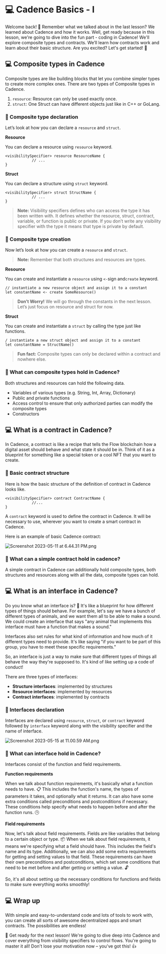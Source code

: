 # 💻 Cadence Basics - I

Welcome back! 🎉 Remember what we talked about in the last lesson? We learned about Cadence and how it works. Well, get ready because in this lesson, we're going to dive into the fun part - coding in Cadence! We'll explore composite types and contracts. We’ll learn how contracts work and learn about their basic structure. Are you excited? Let's get started! 💪

## 💻 Composite types in Cadence

Composite types are like building blocks that let you combine simpler types to create more complex ones. There are two types of Composite types in Cadence.

1. `resource`: Resource can only be used exactly once.
2. `struct`: One Struct can have different objects just like in C++ or GoLang.

### 🤖 Composite type declaration

Let’s look at how you can declare a `resource` and `struct`.

**Resource**

You can declare a resource using `resource` keyword.

```
<visibilitySpecifier> resource ResourceName {
			// ...
}
```

**Struct**

You can declare a structure using `struct` keyword.

```
<visibilitySpecifier> struct StructName {
			// ...
}
```

> **Note:** Visibility specifiers defines who can access the type it has been written with. It defines whether the resource, struct, contract, variable, or function is public or private. If you don’t write any visibility specifier with the type it means that type is private by default.

### 🤖 Composite type creation

Now let’s look at how you can create a `resource` and `struct`.

> **Note:** Remember that both structures and resources are types.

**Resource**

You can create and instantiate a `resource` using `<-`sign and`create` keyword.

```
// instantiate a new resource object and assign it to a constant
let constantName <- create SomeResource()
```

> **Don’t Worry!** We will go through the constants in the next lesson. Let’s just focus on resource and struct for now.

**Struct**

You can create and instantiate a `struct` by calling the type just like functions.

```
/ instantiate a new struct object and assign it to a constant
let constantName = StructName()
```

> **Fun fact:** Composite types can only be declared within a contract and nowhere else.

### 🤖 What can composite types hold in Cadence?

Both structures and resources can hold the following data.

- Variables of various types (e.g. String, Int, Array, Dictionary)
- Public and private functions
- Access control to ensure that only authorized parties can modify the composite types
- Constructors

## 💻 What is a contract in Cadence?

In Cadence, a contract is like a recipe that tells the Flow blockchain how a digital asset should behave and what state it should be in. Think of it as a blueprint for something like a special token or a cool NFT that you want to create.

### 🤖 Basic contract structure

Here is how the basic structure of the definition of contract in Cadence looks like.

```
<visibilitySpecifier> contract ContractName {
			//...
}
```

A `contract` keyword is used to define the contract in Cadence. It will be necessary to use, wherever you want to create a smart contract in Cadence.

Here is an example of basic Cadence contract:

![Screenshot 2023-05-11 at 6.44.31 PM.png](https://github.com/0xmetaschool/Learning-Projects/raw/main/Write%20Your%20First%20Smart%20Contract%20on%20Flow%20Blockchain/2.%20%F0%9F%92%AA%20Unleash%20the%20Power%20of%20Cadence%20Programming%20Languag/%F0%9F%92%BB%20Cadence%20Basics%20-%20I%20b81051fb047d4a85bb95af94c74de0d2/Screenshot_2023-05-11_at_6.44.31_PM.png)

### 🤖 What can a simple contract hold in cadence?

A simple contract in Cadence can additionally hold composite types, both structures and resources along with all the data, composite types can hold.

## 💻 What is an interface in Cadence?

Do you know what an interface is? 🤔 It's like a blueprint for how different types of things should behave. For example, let's say we have a bunch of different types of animals, and we want them all to be able to make a sound. We could create an interface that says "any animal that implements this interface must have a function that makes a sound."

Interfaces also set rules for what kind of information and how much of it different types need to provide. It's like saying "if you want to be part of this group, you have to meet these specific requirements."

So, an interface is just a way to make sure that different types of things all behave the way they're supposed to. It's kind of like setting up a code of conduct!

There are three types of interfaces:

- **Structure interfaces**: implemented by structures
- **Resource interfaces**: implemented by resources
- **Contract interfaces**: implemented by contracts

### 🤖 Interfaces declaration

Interfaces are declared using `resource`, `struct`, or `contract` keyword followed by `interface` keyword along with the visibility specifier and the name of interface.

![Screenshot 2023-05-15 at 11.00.59 AM.png](https://github.com/0xmetaschool/Learning-Projects/raw/main/Write%20Your%20First%20Smart%20Contract%20on%20Flow%20Blockchain/2.%20%F0%9F%92%AA%20Unleash%20the%20Power%20of%20Cadence%20Programming%20Languag/%F0%9F%92%BB%20Cadence%20Basics%20-%20I%20b81051fb047d4a85bb95af94c74de0d2/Screenshot_2023-05-15_at_11.00.59_AM.png)

### 🤖 What can interface hold in Cadence?

Interfaces consist of the function and field requirements.

**Function requirements**

When we talk about function requirements, it's basically what a function needs to have. 📋 This includes the function's name, the types of parameters it takes, and optionally what it returns. It can also have some extra conditions called preconditions and postconditions if necessary. These conditions help specify what needs to happen before and after the function runs. 🕒

**Field requirements**

Now, let's talk about field requirements. Fields are like variables that belong to a certain object or type. 📦 When we talk about field requirements, it means we're specifying what a field should have. This includes the field's name and its type. Additionally, we can also add some extra requirements for getting and setting values to that field. These requirements can have their own preconditions and postconditions, which set some conditions that need to be met before and after getting or setting a value. 🔓

So, it's all about setting up the necessary conditions for functions and fields to make sure everything works smoothly!

## 💻 Wrap up

With simple and easy-to-understand code and lots of tools to work with, you can create all sorts of awesome decentralized apps and smart contracts. The possibilities are endless!

🎉 Get ready for the next lesson! We're going to dive deep into Cadence and cover everything from visibility specifiers to control flows. You're going to master it all! Don't lose your motivation now – you've got this! 👍
